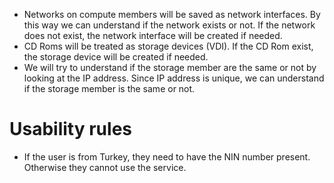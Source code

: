 - Networks on compute members will be saved as network interfaces. By this way we can understand if the network exists
or not. If the network does not exist, the network interface will be created if needed.
- CD Roms will be treated as storage devices (VDI). If the CD Rom exist, the storage device will be created if needed.
- We will try to understand if the storage member are the same or not by looking at the IP address. Since IP address
is unique, we can understand if the storage member is the same or not.

  


# Usability rules
- If the user is from Turkey, they need to have the NIN number present. Otherwise they cannot use the service.
